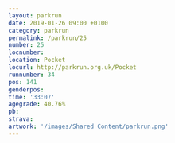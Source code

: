 ```yaml
---
layout: parkrun
date: 2019-01-26 09:00 +0100
category: parkrun
permalink: /parkrun/25
number: 25
locnumber: 
location: Pocket
locurl: http://parkrun.org.uk/Pocket
runnumber: 34
pos: 141
genderpos: 
time: '33:07'
agegrade: 40.76%
pb: 
strava: 
artwork: '/images/Shared Content/parkrun.png'
---
```

